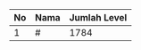 | No | Nama            | Jumlah Level |
|----|-----------------|--------------|
| 1  | #    |    1784        |
